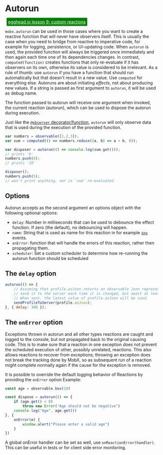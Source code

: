 # Autorun

<a style="color: white; background:green;padding:5px;margin:5px;border-radius:2px" href="https://egghead.io/lessons/react-write-custom-mobx-reactions-with-when-and-autorun">egghead.io lesson 9: custom reactions</a>

`mobx.autorun` can be used in those cases where you want to create a reactive function that will never have observers itself.
This is usually the case when you need to bridge from reactive to imperative code, for example for logging, persistence, or UI-updating code.
When `autorun` is used, the provided function will always be triggered once immediately and then again each time one of its dependencies changes.
In contrast, `computed(function)` creates functions that only re-evaluate if it has
observers on its own, otherwise its value is considered to be irrelevant.
As a rule of thumb: use `autorun` if you have a function that should run automatically but that doesn't result in a new value.
Use `computed` for everything else. Autoruns are about initiating _effects_, not about producing new values.
If a string is passed as first argument to `autorun`, it will be used as debug name.

The function passed to autorun will receive one argument when invoked, the current reaction (autorun), which can be used to dispose the autorun during execution.

Just like the [`@observer` decorator/function](./observer-component.md), `autorun` will only observe data that is used during the execution of the provided function.

```javascript
var numbers = observable([1,2,3]);
var sum = computed(() => numbers.reduce((a, b) => a + b, 0));

var disposer = autorun(() => console.log(sum.get()));
// prints '6'
numbers.push(4);
// prints '10'

disposer();
numbers.push(5);
// won't print anything, nor is `sum` re-evaluated
```

## Options

Autorun accepts as the second argument an options object with the following optional options:

* `delay`: Number in milliseconds that can be used to debounce the effect function. If zero (the default), no debouncing will happen.
* `name`: String that is used as name for this reaction in for example [`spy`](spy.md) events.
* `onError`: function that will handle the errors of this reaction, rather then propagating them.
* `scheduler`: Set a custom scheduler to determine how re-running the autorun function should be scheduled

## The `delay` option

```javascript
autorun(() => {
	// Assuming that profile.asJson returns an observable Json representation of profile,
	// send it to the server each time it is changed, but await at least 300 milliseconds before sending it.
	// When sent, the latest value of profile.asJson will be used.
	sendProfileToServer(profile.asJson);
}, { delay: 300 });
```

## The `onError` option

Exceptions thrown in autorun and all other types reactions are caught and logged to the console, but not propagated back to the original causing code.
This is to make sure that a reaction in one exception does not prevent the scheduled execution of other, possibly unrelated, reactions.
This also allows reactions to recover from exceptions; throwing an exception does not break the tracking done by MobX,
so as subsequent run of a reaction might complete normally again if the cause for the exception is removed.

It is possible to override the default logging behavior of Reactions by providing the `onError` option
Example:

```javascript
const age = observable.box(10)

const dispose = autorun(() => {
    if (age.get() < 0)
        throw new Error("Age should not be negative")
    console.log("Age", age.get())
}, {
    onError(e) {
        window.alert("Please enter a valid age")
    }
})
```

A global onError handler can be set as well, use `onReactionError(handler)`. This can be useful in tests or for client side error monitoring.
